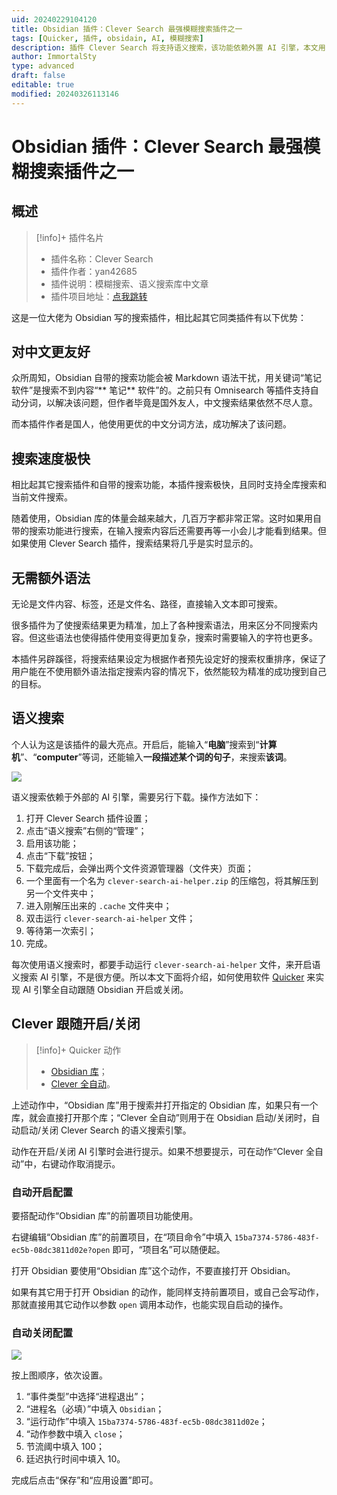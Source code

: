 ```yaml
---
uid: 20240229104120
title: Obsidian 插件：Clever Search 最强模糊搜索插件之一
tags: [Quicker, 插件, obsidain, AI, 模糊搜索]
description: 插件 Clever Search 将支持语义搜索，该功能依赖外置 AI 引擎，本文用 Quicker 实现自动跟随 Obsidian 开启或关闭该引擎。
author: ImmortalSty
type: advanced
draft: false
editable: true
modified: 20240326113146
---
```


# Obsidian 插件：Clever Search 最强模糊搜索插件之一

## 概述

> [!info]+ 插件名片
>
> - 插件名称：Clever Search
> - 插件作者：yan42685
> - 插件说明：模糊搜索、语义搜索库中文章
> - 插件项目地址：[点我跳转](https://github.com/yan42685/obsidian-clever-search/)

这是一位大佬为 Obsidian 写的搜索插件，相比起其它同类插件有以下优势：

## 对中文更友好

众所周知，Obsidian 自带的搜索功能会被 Markdown 语法干扰，用关键词“笔记软件”是搜索不到内容“\*\* 笔记\*\* 软件”的。之前只有 Omnisearch 等插件支持自动分词，以解决该问题，但作者毕竟是国外友人，中文搜索结果依然不尽人意。

而本插件作者是国人，他使用更优的中文分词方法，成功解决了该问题。

## 搜索速度极快

相比起其它搜索插件和自带的搜索功能，本插件搜索极快，且同时支持全库搜索和当前文件搜索。

随着使用，Obsidian 库的体量会越来越大，几百万字都非常正常。这时如果用自带的搜索功能进行搜索，在输入搜索内容后还需要再等一小会儿才能看到结果。但如果使用 Clever Search 插件，搜索结果将几乎是实时显示的。

## 无需额外语法

无论是文件内容、标签，还是文件名、路径，直接输入文本即可搜索。

很多插件为了使搜索结果更为精准，加上了各种搜索语法，用来区分不同搜索内容。但这些语法也使得插件使用变得更加复杂，搜索时需要输入的字符也更多。

本插件另辟蹊径，将搜索结果设定为根据作者预先设定好的搜索权重排序，保证了用户能在不使用额外语法指定搜索内容的情况下，依然能较为精准的成功搜到自己的目标。

## 语义搜索

个人认为这是该插件的最大亮点。开启后，能输入“**电脑**”搜索到“**计算机**”、“**computer**”等词，还能输入**一段描述某个词的句子**，来搜索**该词**。

![](https://cdn.pkmer.cn/images/202403261131213.png!pkmer)

语义搜索依赖于外部的 AI 引擎，需要另行下载。操作方法如下：

1. 打开 Clever Search 插件设置；
2. 点击“语义搜索”右侧的“管理”；
3. 启用该功能；
4. 点击“下载”按钮；
5. 下载完成后，会弹出两个文件资源管理器（文件夹）页面；
6. 一个里面有一个名为 `clever-search-ai-helper.zip` 的压缩包，将其解压到另一个文件夹中；
7. 进入刚解压出来的 `.cache` 文件夹中；
8. 双击运行 `clever-search-ai-helper` 文件；
9. 等待第一次索引；
10. 完成。

每次使用语义搜索时，都要手动运行 `clever-search-ai-helper` 文件，来开启语义搜索 AI 引擎，不是很方便。所以本文下面将介绍，如何使用软件 [Quicker](https://pkmer.cn/Pkmer-Docs/03-%E7%9F%A5%E8%AF%86%E7%AE%A1%E7%90%86%E5%B7%A5%E5%85%B7/%E8%87%AA%E5%8A%A8%E5%8C%96%E8%BD%AF%E4%BB%B6/quicker/%E5%BC%80%E5%A7%8Bquicker%E5%90%A7/) 来实现 AI 引擎全自动跟随 Obsidian 开启或关闭。

## Clever 跟随开启/关闭

> [!info]+ Quicker 动作
>
> - [Obsidian 库](https://getquicker.net/Sharedaction?code=8d0550f1-c378-4cce-190d-08daa2ecb1a4)；
> - [Clever 全自动](https://getquicker.net/Sharedaction?code=15ba7374-5786-483f-ec5b-08dc3811d02e)。

上述动作中，“Obsidian 库”用于搜索并打开指定的 Obsidian 库，如果只有一个库，就会直接打开那个库；“Clever 全自动”则用于在 Obsidian 启动/关闭时，自动启动/关闭 Clever Search 的语义搜索引擎。

动作在开启/关闭 AI 引擎时会进行提示。如果不想要提示，可在动作“Clever 全自动”中，右键动作取消提示。

### 自动开启配置

要搭配动作“Obsidian 库”的前置项目功能使用。

右键编辑“Obsidian 库”的前置项目，在“项目命令”中填入 `15ba7374-5786-483f-ec5b-08dc3811d02e?open` 即可，“项目名”可以随便起。

打开 Obsidian 要使用“Obsidian 库”这个动作，不要直接打开 Obsidian。

如果有其它用于打开 Obsidian 的动作，能同样支持前置项目，或自己会写动作，那就直接用其它动作以参数 `open` 调用本动作，也能实现自启动的操作。

### 自动关闭配置

 ![](https://cdn.pkmer.cn/images/202403261131946.png!pkmer)

按上图顺序，依次设置。

1. “事件类型”中选择“进程退出”；
2. “进程名（必填）”中填入 `Obsidian`；
3. “运行动作”中填入 `15ba7374-5786-483f-ec5b-08dc3811d02e`；
4. “动作参数中填入 `close`；
5. 节流阈中填入 100；
6. 廷迟执行时间中填入 10。

完成后点击“保存”和“应用设置”即可。